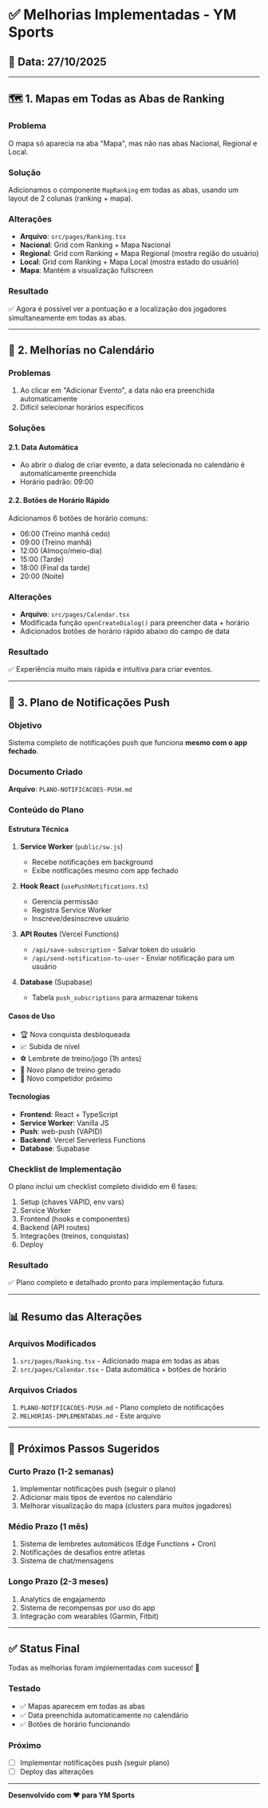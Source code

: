# ✅ Melhorias Implementadas - YM Sports

## 📅 Data: 27/10/2025

---

## 🗺️ 1. Mapas em Todas as Abas de Ranking

### Problema
O mapa só aparecia na aba "Mapa", mas não nas abas Nacional, Regional e Local.

### Solução
Adicionamos o componente `MapRanking` em todas as abas, usando um layout de 2 colunas (ranking + mapa).

### Alterações
- **Arquivo**: `src/pages/Ranking.tsx`
- **Nacional**: Grid com Ranking + Mapa Nacional
- **Regional**: Grid com Ranking + Mapa Regional (mostra região do usuário)
- **Local**: Grid com Ranking + Mapa Local (mostra estado do usuário)
- **Mapa**: Mantém a visualização fullscreen

### Resultado
✅ Agora é possível ver a pontuação e a localização dos jogadores simultaneamente em todas as abas.

---

## 📅 2. Melhorias no Calendário

### Problemas
1. Ao clicar em "Adicionar Evento", a data não era preenchida automaticamente
2. Difícil selecionar horários específicos

### Soluções

#### 2.1. Data Automática
- Ao abrir o dialog de criar evento, a data selecionada no calendário é automaticamente preenchida
- Horário padrão: 09:00

#### 2.2. Botões de Horário Rápido
Adicionamos 6 botões de horário comuns:
- 06:00 (Treino manhã cedo)
- 09:00 (Treino manhã)
- 12:00 (Almoço/meio-dia)
- 15:00 (Tarde)
- 18:00 (Final da tarde)
- 20:00 (Noite)

### Alterações
- **Arquivo**: `src/pages/Calendar.tsx`
- Modificada função `openCreateDialog()` para preencher data + horário
- Adicionados botões de horário rápido abaixo do campo de data

### Resultado
✅ Experiência muito mais rápida e intuitiva para criar eventos.

---

## 🔔 3. Plano de Notificações Push

### Objetivo
Sistema completo de notificações push que funciona **mesmo com o app fechado**.

### Documento Criado
**Arquivo**: `PLANO-NOTIFICACOES-PUSH.md`

### Conteúdo do Plano

#### Estrutura Técnica
1. **Service Worker** (`public/sw.js`)
   - Recebe notificações em background
   - Exibe notificações mesmo com app fechado

2. **Hook React** (`usePushNotifications.ts`)
   - Gerencia permissão
   - Registra Service Worker
   - Inscreve/desinscreve usuário

3. **API Routes** (Vercel Functions)
   - `/api/save-subscription` - Salvar token do usuário
   - `/api/send-notification-to-user` - Enviar notificação para um usuário

4. **Database** (Supabase)
   - Tabela `push_subscriptions` para armazenar tokens

#### Casos de Uso
- 🏆 Nova conquista desbloqueada
- 📈 Subida de nível
- ⚽ Lembrete de treino/jogo (1h antes)
- 🎯 Novo plano de treino gerado
- 👥 Novo competidor próximo

#### Tecnologias
- **Frontend**: React + TypeScript
- **Service Worker**: Vanilla JS
- **Push**: web-push (VAPID)
- **Backend**: Vercel Serverless Functions
- **Database**: Supabase

### Checklist de Implementação
O plano inclui um checklist completo dividido em 6 fases:
1. Setup (chaves VAPID, env vars)
2. Service Worker
3. Frontend (hooks e componentes)
4. Backend (API routes)
5. Integrações (treinos, conquistas)
6. Deploy

### Resultado
✅ Plano completo e detalhado pronto para implementação futura.

---

## 📊 Resumo das Alterações

### Arquivos Modificados
1. `src/pages/Ranking.tsx` - Adicionado mapa em todas as abas
2. `src/pages/Calendar.tsx` - Data automática + botões de horário

### Arquivos Criados
1. `PLANO-NOTIFICACOES-PUSH.md` - Plano completo de notificações
2. `MELHORIAS-IMPLEMENTADAS.md` - Este arquivo

---

## 🎯 Próximos Passos Sugeridos

### Curto Prazo (1-2 semanas)
1. Implementar notificações push (seguir o plano)
2. Adicionar mais tipos de eventos no calendário
3. Melhorar visualização do mapa (clusters para muitos jogadores)

### Médio Prazo (1 mês)
1. Sistema de lembretes automáticos (Edge Functions + Cron)
2. Notificações de desafios entre atletas
3. Sistema de chat/mensagens

### Longo Prazo (2-3 meses)
1. Analytics de engajamento
2. Sistema de recompensas por uso do app
3. Integração com wearables (Garmin, Fitbit)

---

## ✅ Status Final

Todas as melhorias foram implementadas com sucesso! 🎉

### Testado
- ✅ Mapas aparecem em todas as abas
- ✅ Data preenchida automaticamente no calendário
- ✅ Botões de horário funcionando

### Próximo
- [ ] Implementar notificações push (seguir plano)
- [ ] Deploy das alterações

---

**Desenvolvido com ❤️ para YM Sports**


